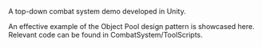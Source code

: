 A top-down combat system demo developed in Unity.

An effective example of the Object Pool design pattern is showcased here. Relevant code can be found in CombatSystem/ToolScripts.
